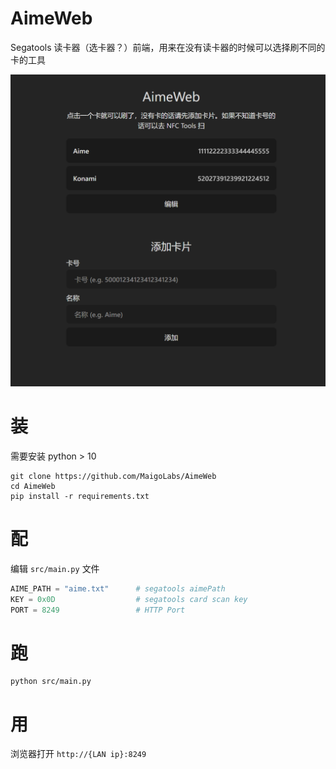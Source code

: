 # AimeWeb

Segatools 读卡器（选卡器？）前端，用来在没有读卡器的时候可以选择刷不同的卡的工具

![](img_1.png)

# 装

需要安装 python > 10

```
git clone https://github.com/MaigoLabs/AimeWeb
cd AimeWeb
pip install -r requirements.txt
```

# 配

编辑 `src/main.py` 文件

```py
AIME_PATH = "aime.txt"      # segatools aimePath
KEY = 0x0D                  # segatools card scan key
PORT = 8249                 # HTTP Port
```

# 跑

```
python src/main.py
```

# 用

浏览器打开 `http://{LAN ip}:8249`
